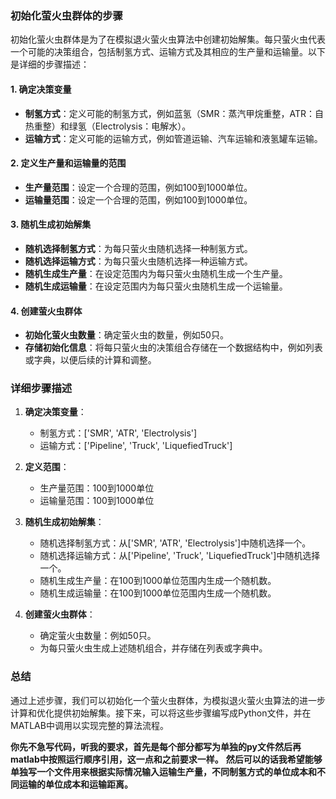 ### 初始化萤火虫群体的步骤

初始化萤火虫群体是为了在模拟退火萤火虫算法中创建初始解集。每只萤火虫代表一个可能的决策组合，包括制氢方式、运输方式及其相应的生产量和运输量。以下是详细的步骤描述：

#### 1. 确定决策变量

- **制氢方式**：定义可能的制氢方式，例如蓝氢（SMR：蒸汽甲烷重整，ATR：自热重整）和绿氢（Electrolysis：电解水）。
- **运输方式**：定义可能的运输方式，例如管道运输、汽车运输和液氢罐车运输。

#### 2. 定义生产量和运输量的范围

- **生产量范围**：设定一个合理的范围，例如100到1000单位。
- **运输量范围**：设定一个合理的范围，例如100到1000单位。

#### 3. 随机生成初始解集

- **随机选择制氢方式**：为每只萤火虫随机选择一种制氢方式。
- **随机选择运输方式**：为每只萤火虫随机选择一种运输方式。
- **随机生成生产量**：在设定范围内为每只萤火虫随机生成一个生产量。
- **随机生成运输量**：在设定范围内为每只萤火虫随机生成一个运输量。

#### 4. 创建萤火虫群体

- **初始化萤火虫数量**：确定萤火虫的数量，例如50只。
- **存储初始化信息**：将每只萤火虫的决策组合存储在一个数据结构中，例如列表或字典，以便后续的计算和调整。

### 详细步骤描述

1. **确定决策变量**：
   - 制氢方式：['SMR', 'ATR', 'Electrolysis']
   - 运输方式：['Pipeline', 'Truck', 'LiquefiedTruck']

2. **定义范围**：
   - 生产量范围：100到1000单位
   - 运输量范围：100到1000单位

3. **随机生成初始解集**：
   - 随机选择制氢方式：从['SMR', 'ATR', 'Electrolysis']中随机选择一个。
   - 随机选择运输方式：从['Pipeline', 'Truck', 'LiquefiedTruck']中随机选择一个。
   - 随机生成生产量：在100到1000单位范围内生成一个随机数。
   - 随机生成运输量：在100到1000单位范围内生成一个随机数。

4. **创建萤火虫群体**：
   - 确定萤火虫数量：例如50只。
   - 为每只萤火虫生成上述随机组合，并存储在列表或字典中。


### 总结

通过上述步骤，我们可以初始化一个萤火虫群体，为模拟退火萤火虫算法的进一步计算和优化提供初始解集。接下来，可以将这些步骤编写成Python文件，并在MATLAB中调用以实现完整的算法流程。



**你先不急写代码，听我的要求，首先是每个部分都写为单独的py文件然后再matlab中按照运行顺序引用，这一点和之前要求一样。**
**然后可以的话我希望能够单独写一个文件用来根据实际情况输入运输生产量，不同制氢方式的单位成本和不同运输的单位成本和运输距离。**